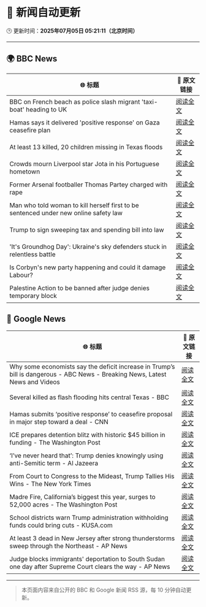# 🧠 新闻自动更新

🕒 更新时间：**2025年07月05日 05:21:11（北京时间）**

---

## 🌍 BBC News

| 🌐 标题 | 🔗 原文链接 |
|--------|-------------|
| BBC on French beach as police slash migrant 'taxi-boat' heading to UK | [阅读全文](https://www.bbc.com/news/articles/c5ygjjxjlplo) |
| Hamas says it delivered 'positive response' on Gaza ceasefire plan | [阅读全文](https://www.bbc.com/news/articles/cnvmrmvp98go) |
| At least 13 killed, 20 children missing in Texas floods | [阅读全文](https://www.bbc.com/news/articles/cwyelx3x5k0o) |
| Crowds mourn Liverpool star Jota in his Portuguese hometown | [阅读全文](https://www.bbc.com/news/articles/c8xvr9v1exlo) |
| Former Arsenal footballer Thomas Partey charged with rape | [阅读全文](https://www.bbc.com/news/articles/c39zr7y9ep3o) |
| Man who told woman to kill herself first to be sentenced under new online safety law | [阅读全文](https://www.bbc.com/news/articles/cpwqy40wxw1o) |
| Trump to sign sweeping tax and spending bill into law | [阅读全文](https://www.bbc.com/news/articles/cpvjlj3n1vmo) |
| 'It's Groundhog Day': Ukraine's sky defenders stuck in relentless battle | [阅读全文](https://www.bbc.com/news/articles/c4gkzgqe30yo) |
| Is Corbyn's new party happening and could it damage Labour? | [阅读全文](https://www.bbc.com/news/articles/cedg56670qdo) |
| Palestine Action to be banned after judge denies temporary block | [阅读全文](https://www.bbc.com/news/articles/c93901n9z0qo) |

## 📰 Google News

| 🌐 标题 | 🔗 原文链接 |
|--------|-------------|
| Why some economists say the deficit increase in Trump’s bill is dangerous - ABC News - Breaking News, Latest News and Videos | [阅读全文](https://news.google.com/rss/articles/CBMiogFBVV95cUxOdG9acEpha3NmTGdWckZ3T1poWFpuSVA3WmxVRUlsWElHVVQxQUlhRmZGOXVhenpvMU5ucExHdG8yUmo3ZkZNVm5xUlVFZTdubkJnMkxuZE5oME4yRTNkSHFUejY3aF9tbzVhRWJxa1VuUWpRelRjUVlQRC14amt6amJmZzZfU0xOYmNIanlDYkwxMWtJRjR3SWxSMzRSdXhGMGfSAacBQVVfeXFMUHJOaElBWTFxNjJVMzlDcDFqMFphLTVRQlFTZUtuNGd6YzJUMVB6VzVsMWZxUGM3U1ZUdjBlcGpJaG41cTdxVkJicEdieEpDUDhabUx1UTJ4VklmYnlnOTBkRjNBZ0NzU2RPbVQ0M3IteVBNVGtQM25RM0w4MUdkZjFwM0Q1VDNWTnVLc2JXSGNRa3BWaVJBNzI3bS1Nb3ZEMjdMd1g0Y1E?oc=5) |
| Several killed as flash flooding hits central Texas - BBC | [阅读全文](https://news.google.com/rss/articles/CBMiWkFVX3lxTE14bFZTdGtfMWNIZVU5Q2V0SnZ6U19qcDMyTDl1Qk5MSGoySl9PZmc5SFlPZXA5Z0ttb1NWY2p5SEJ5YUM3bG1rZS14NmJZanhteGFxR1JwajkwUdIBX0FVX3lxTE5nNGMxSXI0eVhzN0cxTDZQdmdfTFRhNlRpdGxfcE1rTzZJYzN6NEpCbjNwRGF4aTFMUlRSWlJWNmlvcWNibzN0RW02WUM0dk04bWlXTUVISGh6VmllNEF3?oc=5) |
| Hamas submits ‘positive response’ to ceasefire proposal in major step toward a deal - CNN | [阅读全文](https://news.google.com/rss/articles/CBMikwFBVV95cUxNdm9PcXk2SHhwMVY0YzVUNzBISTBIdzFlUWp3c2h3RU5weVkzTjRvR2ItLWw0R1BLOE1JR1p4UVh5aEMtYVRWMkc1bTFHazdfTWZaUUcyVnMyR1BhMHdlNFNOYzQxX1Nzejd4WlU3VWRXajZCMlVCWHFISDgzX1BSNXp4NmJTMlBJRzBqZjNNb2FfdUHSAZgBQVVfeXFMTWtWWmphSHREd1BmTUFPVW9RTmdRdm50YUZIRS1MZFo0ZmxqajEtazZIdy1kN1VOWVVKejhRNjBjTjFyaGhYMkRmZkwtQ0praVNtZ3B5UWotYWl5d2owU2ZmUDhMNVNEb3NVSzI5QVFUTk96YlVhSHotc0F4d0VBT1BtUWh4UWhnZnZGbWlIaW5HTF9ScEsydUo?oc=5) |
| ICE prepares detention blitz with historic $45 billion in funding - The Washington Post | [阅读全文](https://news.google.com/rss/articles/CBMijwFBVV95cUxNQ21vazhQMFBFMmNXMlFQcWJiaWdGMGdMaWtiUTRmUjY2TWZuSjYtSTZlY0lYc1BULTBIUWtsUFZjSTJoUlRHOE5IdzUxVTNjVVNlN0VUZ29lZ09IYnQ0c1h0RlBnR3VfMWYxd0tmM0JIeTFoeEtaTDFjMHk1UGZCZzhNTF9nSFVYWFZFcDFTYw?oc=5) |
| ‘I’ve never heard that’: Trump denies knowingly using anti-Semitic term - Al Jazeera | [阅读全文](https://news.google.com/rss/articles/CBMiqwFBVV95cUxNSlZ1Y2NDTWk4dkNTSkdBaXk0YnQwU3ZNMHUwS3Y1bkZPbmpBLTJxcnhIU2EzZlBNTU5uLXZTRF9fSkJqSlF6TU9oZldUMVl4SmZ4cmlaZHZIREZrT3JSaHpYbWdlWHZKb2kwSlF3WHJTLWNTN3ZsMkh5eVRYVDZnd2w1eHhqLXdzUXBSRUNOc2RTMkhNSWVXMVpYcVh1RXZfd3lMSFk0X3ZpRkHSAbABQVVfeXFMTm40RDJSTUZSMXF2YWVCSEV2Q3FMVDZ0MlZRQ1FKRzl6Tml4VHBHTkRxSmx0NWVVX1JoNEI3RmRncVJJQnJrS0tOX0JfbzlNczdRSE5hXzJTeUIxM2doMy1Za3BWakJ0ZjUyaFVGcnF2T05qM2IyNTFhT0Utb3JvZXdLY0Z5dVhIWXZaYUhqcm0tc0xmM2RJbDN6UmpfVm1SVFd4Y0pCVndibTlnekUtR3g?oc=5) |
| From Court to Congress to the Mideast, Trump Tallies His Wins - The New York Times | [阅读全文](https://news.google.com/rss/articles/CBMijwFBVV95cUxPM1hDNzhsSDVOLUYwWnZ6d3B5NFNiTm1YV2ZwYVlkMmRMOV9jWk16azFyQ3JrcTh4TGNnOUFpdFU4dldnNWhINlRqRkVrSzhYTTRGSHV5R2h5VkhIT2FkTVhLNlJyREVvY1NKZzBlRHI5bUMwLURua1hWYmFiaEx5cTlLMl95bG5kRFlXY2IxUQ?oc=5) |
| Madre Fire, California’s biggest this year, surges to 52,000 acres - The Washington Post | [阅读全文](https://news.google.com/rss/articles/CBMie0FVX3lxTFBYM3JHUi1ha3lNYXdYYVFsYUs0QTFfWHFZcnB6czRZOFE0RGwxdlRscGhSb2lDWTAyS20xb2xDY185WW50REt5dG1XY1k5dmVEbzNxSmVBZWdoRHFGTy0xRFc3S1g2bHhQNkdESW1QSGRDdGlwM190U1RqWQ?oc=5) |
| School districts warn Trump administration withholding funds could bring cuts - KUSA.com | [阅读全文](https://news.google.com/rss/articles/CBMi3gFBVV95cUxPOW92TmlqYjlHU0ZxZXlYeWxYcTEzdHhhaC1yZkFwYmZWSXhQSVprQXBCUUJ2TW1TaUdHekYzWTBaWFRvd1hUX3Yza0VLQXV1V1RyMWRsVVZkUnZuY3cxOS1hT2g5YnZwWUJNZVZLZkZ5ejdGeTNzand6TnhJaUtOT2xQTTFSOURIQmFGNFhod3RDOWpKRjJUcU1KR2VpYUFSTUUwTmk1UF9SVk9ZaXpJakd1Vmc0YklIWEwzVGFEd01WeDVKNFgwTHY4Zk1BWDUwblNuUWIwSlBMT3NwbUE?oc=5) |
| At least 3 dead in New Jersey after strong thunderstorms sweep through the Northeast - AP News | [阅读全文](https://news.google.com/rss/articles/CBMipAFBVV95cUxORC1HNklKdUVLRFZIb042SFZIMUNaRnBaV2xFbENMTEVMUHZVUzRlX1Vab0VuY1RKNnd6MndrX1otWlFPLW1QcGxRU29HRS1raDB0bkdUVlhMTEh5ZkVOSmlHYXlVazJfbUNOSVR0SGhLbC1EcmhyczVpQmU2bjRRWnRCU0tDVzAzbHNpY3A5cVpzYUNuUjN4M0UzYkQ2RV9MdG9Ldg?oc=5) |
| Judge blocks immigrants' deportation to South Sudan one day after Supreme Court clears the way - AP News | [阅读全文](https://news.google.com/rss/articles/CBMingFBVV95cUxNenhGVDh6emN5MjNmY3hFVGFpb2txUjh5ZjdwZjdtdjdYRF9xSVJqanIya180MFV5NTMtVHdkT1ZWSWdwNUZ0YjJYWW9Na2lqMC0tWlZhVlZmN0JhWHB4LW81VHdSS0F1bnpMcmlKbW85UXh1M2o3dzJzaHVMaDVVdG5CalZJTjkyWC1UQ3RNRmE1LW55WVVFckFrUFIyQQ?oc=5) |

---
> 本页面内容来自公开的 BBC 和 Google 新闻 RSS 源，每 10 分钟自动更新。